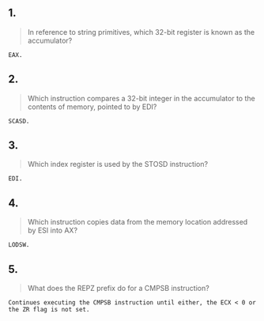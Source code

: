 ## 1.
> In reference to string primitives, which 32-bit register is known as the accumulator?

```
EAX.
```

## 2.
> Which instruction compares a 32-bit integer in the accumulator to the contents of memory, pointed to by EDI?

```
SCASD.
```

## 3.
> Which index register is used by the STOSD instruction?

```
EDI.
```

## 4.
> Which instruction copies data from the memory location addressed by ESI into AX?

```
LODSW.
```

## 5.
> What does the REPZ prefix do for a CMPSB instruction?

```
Continues executing the CMPSB instruction until either, the ECX < 0 or the ZR flag is not set.
```
